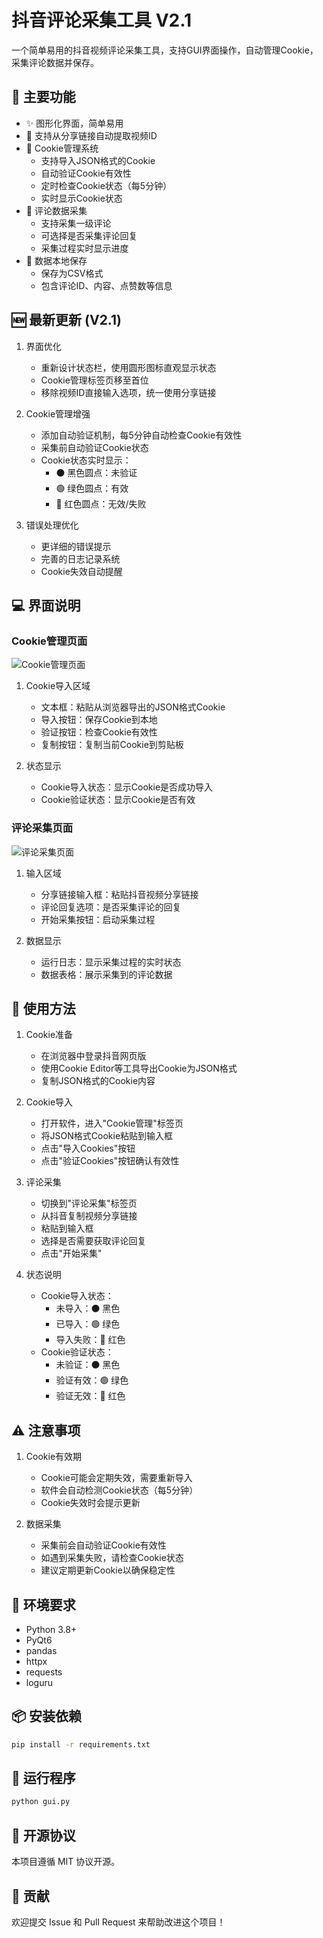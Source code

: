 # 抖音评论采集工具 V2.1

一个简单易用的抖音视频评论采集工具，支持GUI界面操作，自动管理Cookie，采集评论数据并保存。

## 🌟 主要功能

- ✨ 图形化界面，简单易用
- 🔄 支持从分享链接自动提取视频ID
- 🍪 Cookie管理系统
  - 支持导入JSON格式的Cookie
  - 自动验证Cookie有效性
  - 定时检查Cookie状态（每5分钟）
  - 实时显示Cookie状态
- 📝 评论数据采集
  - 支持采集一级评论
  - 可选择是否采集评论回复
  - 采集过程实时显示进度
- 💾 数据本地保存
  - 保存为CSV格式
  - 包含评论ID、内容、点赞数等信息

## 🆕 最新更新 (V2.1)

1. 界面优化
   - 重新设计状态栏，使用圆形图标直观显示状态
   - Cookie管理标签页移至首位
   - 移除视频ID直接输入选项，统一使用分享链接

2. Cookie管理增强
   - 添加自动验证机制，每5分钟自动检查Cookie有效性
   - 采集前自动验证Cookie状态
   - Cookie状态实时显示：
     - ⚫ 黑色圆点：未验证
     - 🟢 绿色圆点：有效
     - 🔴 红色圆点：无效/失败

3. 错误处理优化
   - 更详细的错误提示
   - 完善的日志记录系统
   - Cookie失效自动提醒

## 💻 界面说明

### Cookie管理页面
![Cookie管理页面](docs/images/cookie_management.png)

1. Cookie导入区域
   - 文本框：粘贴从浏览器导出的JSON格式Cookie
   - 导入按钮：保存Cookie到本地
   - 验证按钮：检查Cookie有效性
   - 复制按钮：复制当前Cookie到剪贴板

2. 状态显示
   - Cookie导入状态：显示Cookie是否成功导入
   - Cookie验证状态：显示Cookie是否有效

### 评论采集页面
![评论采集页面](docs/images/comment_collection.png)

1. 输入区域
   - 分享链接输入框：粘贴抖音视频分享链接
   - 评论回复选项：是否采集评论的回复
   - 开始采集按钮：启动采集过程

2. 数据显示
   - 运行日志：显示采集过程的实时状态
   - 数据表格：展示采集到的评论数据

## 📝 使用方法

1. Cookie准备
   - 在浏览器中登录抖音网页版
   - 使用Cookie Editor等工具导出Cookie为JSON格式
   - 复制JSON格式的Cookie内容

2. Cookie导入
   - 打开软件，进入"Cookie管理"标签页
   - 将JSON格式Cookie粘贴到输入框
   - 点击"导入Cookies"按钮
   - 点击"验证Cookies"按钮确认有效性

3. 评论采集
   - 切换到"评论采集"标签页
   - 从抖音复制视频分享链接
   - 粘贴到输入框
   - 选择是否需要获取评论回复
   - 点击"开始采集"

4. 状态说明
   - Cookie导入状态：
     - 未导入：⚫ 黑色
     - 已导入：🟢 绿色
     - 导入失败：🔴 红色
   - Cookie验证状态：
     - 未验证：⚫ 黑色
     - 验证有效：🟢 绿色
     - 验证无效：🔴 红色

## ⚠️ 注意事项

1. Cookie有效期
   - Cookie可能会定期失效，需要重新导入
   - 软件会自动检测Cookie状态（每5分钟）
   - Cookie失效时会提示更新

2. 数据采集
   - 采集前会自动验证Cookie有效性
   - 如遇到采集失败，请检查Cookie状态
   - 建议定期更新Cookie以确保稳定性

## 🔧 环境要求

- Python 3.8+
- PyQt6
- pandas
- httpx
- requests
- loguru

## 📦 安装依赖

```bash
pip install -r requirements.txt
```

## 🚀 运行程序

```bash
python gui.py
```

## 📄 开源协议

本项目遵循 MIT 协议开源。

## 🤝 贡献

欢迎提交 Issue 和 Pull Request 来帮助改进这个项目！
